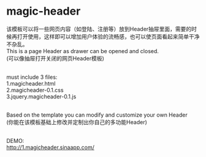 magic-header
============

该模板可以将一些网页内容（如登陆、注册等）放到Header抽屉里面，需要的时候再打开使用，这样即可以增加用户体验的流畅感，也可以使页面看起来简单干净不杂乱。<br/>
This is a page Header as drawer can be opened and closed.<br/>
(可以像抽屉打开关闭的网页Header模板)<br/><br/>


must include 3 files:<br/>
1.magicheader.html<br/>
2.magicheader-0.1.css<br/>
3.jquery.magicheader-0.1.js<br/><br/>


Based on the template you can modify and customize your own Header<br/>
(你能在该模板基础上修改并定制出你自己的多功能Header)<br/><br/>

DEMO:<br/>
http://1.magicheader.sinaapp.com/
